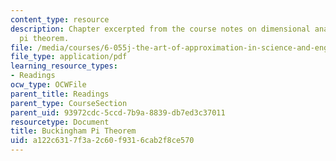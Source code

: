 ```yaml
---
content_type: resource
description: Chapter excerpted from the course notes on dimensional analysis and Buckingham's
  pi theorem.
file: /media/courses/6-055j-the-art-of-approximation-in-science-and-engineering-spring-2008/a122c6317f3a2c60f9316cab2f8ce570_apr14b.pdf
file_type: application/pdf
learning_resource_types:
- Readings
ocw_type: OCWFile
parent_title: Readings
parent_type: CourseSection
parent_uid: 93972cdc-5ccd-7b9a-8839-db7ed3c37011
resourcetype: Document
title: Buckingham Pi Theorem
uid: a122c631-7f3a-2c60-f931-6cab2f8ce570
---
```

